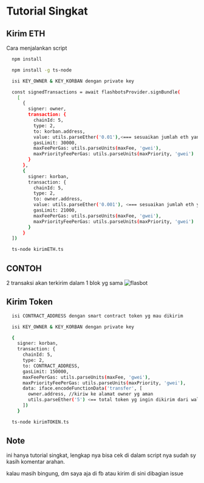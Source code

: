 
# Tutorial Singkat




## Kirim ETH

Cara menjalankan script
```bash
  npm install
```
```bash
  npm install -g ts-node
```
```bash
  isi KEY_OWNER & KEY_KORBAN dengan private key
```
```bash
  const signedTransactions = await flashbotsProvider.signBundle(
    [
      {
        signer: owner,
        transaction: {
          chainId: 5,
          type: 2,
          to: korban.address,
          value: utils.parseEther('0.01'),<=== sesuaikan jumlah eth yang ingin dikirim
          gasLimit: 30000,
          maxFeePerGas: utils.parseUnits(maxFee, 'gwei'),
          maxPriorityFeePerGas: utils.parseUnits(maxPriority, 'gwei')
        }
      },
      {
        signer: korban,
        transaction: {
          chainId: 5,
          type: 2,
          to: owner.address,
          value: utils.parseEther('0.001'), <=== sesuaikan jumlah eth yang ingin dikirim
          gasLimit: 21000,
          maxFeePerGas: utils.parseUnits(maxFee, 'gwei'),
          maxPriorityFeePerGas: utils.parseUnits(maxPriority, 'gwei')
        }
      }
  ])
```
```bash
  ts-node kirimETH.ts
```
## CONTOH
2 transaksi akan terkirim dalam 1 blok yg sama
![flasbot](https://user-images.githubusercontent.com/42107311/222519557-2d3587cb-6d1c-453a-ada6-d71c23eb9a9b.png)

## Kirim Token


```bash
  isi CONTRACT_ADDRESS dengan smart contract token yg mau dikirim
```

```bash
  isi KEY_OWNER & KEY_KORBAN dengan private key
```
```bash
  {
    signer: korban,
    transaction: {
      chainId: 5,
      type: 2,
      to: CONTRACT_ADDRESS,
      gasLimit: 150000,
      maxFeePerGas: utils.parseUnits(maxFee, 'gwei'),
      maxPriorityFeePerGas: utils.parseUnits(maxPriority, 'gwei'),
      data: iface.encodeFunctionData('transfer', [
        owner.address, //kiriw ke alamat owner yg aman
        utils.parseEther('5') <== total token yg ingin dikirim dari wallet korban silahkan ganti sesuai kebutuhan
      ])
    }
```
```bash
  ts-node kirimTOKEN.ts
```


## Note

ini hanya tutorial singkat, lengkap nya bisa cek di dalam script nya sudah sy kasih komentar arahan.

kalau masih bingung, dm saya aja di fb atau kirim di sini dibagian issue
